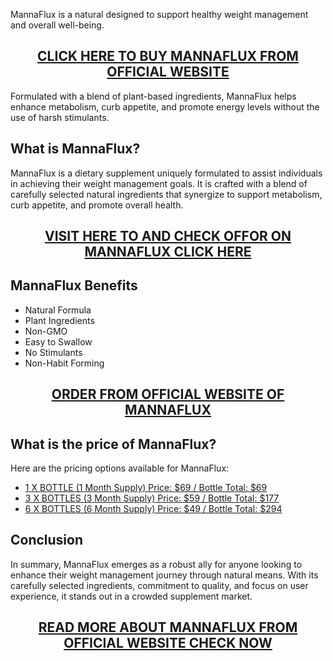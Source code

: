 <p>MannaFlux is a natural designed to support healthy weight management and overall well-being.</p>
<h2 style="text-align: center;"><a href="https://sale365day.com/get-mannaflux">CLICK HERE TO BUY MANNAFLUX FROM OFFICIAL WEBSITE</a></h2>
<p>Formulated with a blend of plant-based ingredients, MannaFlux helps enhance metabolism, curb appetite, and promote energy levels without the use of harsh stimulants.</p>
<h2 style="text-align: left;">What is MannaFlux?</h2>
<p style="text-align: left;">MannaFlux is a dietary supplement uniquely formulated to assist individuals in achieving their weight management goals. It is crafted with a blend of carefully selected natural ingredients that synergize to support metabolism, curb appetite, and promote overall health.</p>
<h2 style="text-align: center;"><a href="https://sale365day.com/get-mannaflux">VISIT HERE TO AND CHECK OFFOR ON MANNAFLUX CLICK HERE</a></h2>
<h2 style="text-align: left;">MannaFlux Benefits</h2>
<ul style="text-align: left;">
<li>Natural Formula</li>
<li>Plant Ingredients</li>
<li>Non-GMO</li>
<li>Easy to Swallow</li>
<li>No Stimulants</li>
<li>Non-Habit Forming</li>
</ul>
<h2 style="text-align: center;"><a href="https://sale365day.com/get-mannaflux">ORDER FROM OFFICIAL WEBSITE OF MANNAFLUX</a></h2>
<h2 style="text-align: left;">What is the price of MannaFlux?</h2>
<p style="text-align: left;">Here are the pricing options available for MannaFlux:</p>
<ul style="text-align: left;">
<li><a href="https://sale365day.com/get-mannaflux">1 X BOTTLE (1 Month Supply) Price: $69 / Bottle Total: $69</a></li>
<li><a href="https://sale365day.com/get-mannaflux">3 X BOTTLES (3 Month Supply) Price: $59 / Bottle Total: $177</a></li>
<li><a href="https://sale365day.com/get-mannaflux">6 X BOTTLES (6 Month Supply) Price: $49 / Bottle Total: $294</a></li>
</ul>
<h2 style="text-align: left;">Conclusion</h2>
<p style="text-align: left;">In summary, MannaFlux emerges as a robust ally for anyone looking to enhance their weight management journey through natural means. With its carefully selected ingredients, commitment to quality, and focus on user experience, it stands out in a crowded supplement market.</p>
<h2 style="text-align: center;"><a href="https://sale365day.com/get-mannaflux">READ MORE ABOUT MANNAFLUX FROM OFFICIAL WEBSITE CHECK NOW</a></h2>
